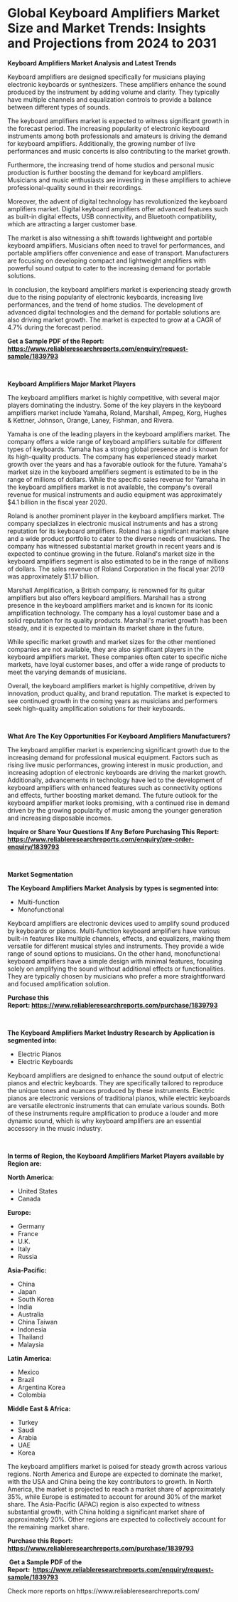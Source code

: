 <p><h1>Global Keyboard Amplifiers Market Size and Market Trends: Insights and Projections from 2024 to 2031</h1></p><p><strong>Keyboard Amplifiers Market Analysis and Latest Trends</strong></p>
<p><p>Keyboard amplifiers are designed specifically for musicians playing electronic keyboards or synthesizers. These amplifiers enhance the sound produced by the instrument by adding volume and clarity. They typically have multiple channels and equalization controls to provide a balance between different types of sounds.</p><p>The keyboard amplifiers market is expected to witness significant growth in the forecast period. The increasing popularity of electronic keyboard instruments among both professionals and amateurs is driving the demand for keyboard amplifiers. Additionally, the growing number of live performances and music concerts is also contributing to the market growth.</p><p>Furthermore, the increasing trend of home studios and personal music production is further boosting the demand for keyboard amplifiers. Musicians and music enthusiasts are investing in these amplifiers to achieve professional-quality sound in their recordings.</p><p>Moreover, the advent of digital technology has revolutionized the keyboard amplifiers market. Digital keyboard amplifiers offer advanced features such as built-in digital effects, USB connectivity, and Bluetooth compatibility, which are attracting a larger customer base.</p><p>The market is also witnessing a shift towards lightweight and portable keyboard amplifiers. Musicians often need to travel for performances, and portable amplifiers offer convenience and ease of transport. Manufacturers are focusing on developing compact and lightweight amplifiers with powerful sound output to cater to the increasing demand for portable solutions.</p><p>In conclusion, the keyboard amplifiers market is experiencing steady growth due to the rising popularity of electronic keyboards, increasing live performances, and the trend of home studios. The development of advanced digital technologies and the demand for portable solutions are also driving market growth. The market is expected to grow at a CAGR of 4.7% during the forecast period.</p></p>
<p><strong>Get a Sample PDF of the Report:&nbsp; <a href="https://www.reliableresearchreports.com/enquiry/request-sample/1839793">https://www.reliableresearchreports.com/enquiry/request-sample/1839793</a></strong></p>
<p>&nbsp;</p>
<p><strong>Keyboard Amplifiers Major Market Players</strong></p>
<p><p>The keyboard amplifiers market is highly competitive, with several major players dominating the industry. Some of the key players in the keyboard amplifiers market include Yamaha, Roland, Marshall, Ampeg, Korg, Hughes & Kettner, Johnson, Orange, Laney, Fishman, and Rivera.</p><p>Yamaha is one of the leading players in the keyboard amplifiers market. The company offers a wide range of keyboard amplifiers suitable for different types of keyboards. Yamaha has a strong global presence and is known for its high-quality products. The company has experienced steady market growth over the years and has a favorable outlook for the future. Yamaha's market size in the keyboard amplifiers segment is estimated to be in the range of millions of dollars. While the specific sales revenue for Yamaha in the keyboard amplifiers market is not available, the company's overall revenue for musical instruments and audio equipment was approximately $4.1 billion in the fiscal year 2020.</p><p>Roland is another prominent player in the keyboard amplifiers market. The company specializes in electronic musical instruments and has a strong reputation for its keyboard amplifiers. Roland has a significant market share and a wide product portfolio to cater to the diverse needs of musicians. The company has witnessed substantial market growth in recent years and is expected to continue growing in the future. Roland's market size in the keyboard amplifiers segment is also estimated to be in the range of millions of dollars. The sales revenue of Roland Corporation in the fiscal year 2019 was approximately $1.17 billion.</p><p>Marshall Amplification, a British company, is renowned for its guitar amplifiers but also offers keyboard amplifiers. Marshall has a strong presence in the keyboard amplifiers market and is known for its iconic amplification technology. The company has a loyal customer base and a solid reputation for its quality products. Marshall's market growth has been steady, and it is expected to maintain its market share in the future.</p><p>While specific market growth and market sizes for the other mentioned companies are not available, they are also significant players in the keyboard amplifiers market. These companies often cater to specific niche markets, have loyal customer bases, and offer a wide range of products to meet the varying demands of musicians.</p><p>Overall, the keyboard amplifiers market is highly competitive, driven by innovation, product quality, and brand reputation. The market is expected to see continued growth in the coming years as musicians and performers seek high-quality amplification solutions for their keyboards.</p></p>
<p>&nbsp;</p>
<p><strong>What Are The Key Opportunities For Keyboard Amplifiers Manufacturers?</strong></p>
<p><p>The keyboard amplifier market is experiencing significant growth due to the increasing demand for professional musical equipment. Factors such as rising live music performances, growing interest in music production, and increasing adoption of electronic keyboards are driving the market growth. Additionally, advancements in technology have led to the development of keyboard amplifiers with enhanced features such as connectivity options and effects, further boosting market demand. The future outlook for the keyboard amplifier market looks promising, with a continued rise in demand driven by the growing popularity of music among the younger generation and increasing disposable incomes.</p></p>
<p><strong>Inquire or Share Your Questions If Any Before Purchasing This Report: <a href="https://www.reliableresearchreports.com/enquiry/pre-order-enquiry/1839793">https://www.reliableresearchreports.com/enquiry/pre-order-enquiry/1839793</a></strong></p>
<p>&nbsp;</p>
<p><strong>Market Segmentation</strong></p>
<p><strong>The Keyboard Amplifiers Market Analysis by types is segmented into:</strong></p>
<p><ul><li>Multi-function</li><li>Monofunctional</li></ul></p>
<p><p>Keyboard amplifiers are electronic devices used to amplify sound produced by keyboards or pianos. Multi-function keyboard amplifiers have various built-in features like multiple channels, effects, and equalizers, making them versatile for different musical styles and instruments. They provide a wide range of sound options to musicians. On the other hand, monofunctional keyboard amplifiers have a simple design with minimal features, focusing solely on amplifying the sound without additional effects or functionalities. They are typically chosen by musicians who prefer a more straightforward and focused amplification solution.</p></p>
<p><strong>Purchase this Report:&nbsp;<a href="https://www.reliableresearchreports.com/purchase/1839793">https://www.reliableresearchreports.com/purchase/1839793</a></strong></p>
<p>&nbsp;</p>
<p><strong>The Keyboard Amplifiers Market Industry Research by Application is segmented into:</strong></p>
<p><ul><li>Electric Pianos</li><li>Electric Keyboards</li></ul></p>
<p><p>Keyboard amplifiers are designed to enhance the sound output of electric pianos and electric keyboards. They are specifically tailored to reproduce the unique tones and nuances produced by these instruments. Electric pianos are electronic versions of traditional pianos, while electric keyboards are versatile electronic instruments that can emulate various sounds. Both of these instruments require amplification to produce a louder and more dynamic sound, which is why keyboard amplifiers are an essential accessory in the music industry.</p></p>
<p>&nbsp;</p>
<p><strong>In terms of Region, the Keyboard Amplifiers Market Players available by Region are:</strong></p>
<p>
    <p> <strong> North America: </strong>
        <ul>
            <li>United States</li>
            <li>Canada</li>
        </ul>
        </p> 
    <p> <strong> Europe: </strong>
        <ul>
            <li>Germany</li>
            <li>France</li>
            <li>U.K.</li>
            <li>Italy</li>
            <li>Russia</li>
        </ul>
        </p> 
    <p> <strong> Asia-Pacific: </strong>
        <ul>
            <li>China</li>
            <li>Japan</li>
            <li>South Korea</li>
            <li>India</li>
            <li>Australia</li>
            <li>China Taiwan</li>
            <li>Indonesia</li>
            <li>Thailand</li>
            <li>Malaysia</li>
        </ul>
        </p> 
    <p> <strong> Latin America: </strong>
        <ul>
            <li>Mexico</li>
            <li>Brazil</li>
            <li>Argentina Korea</li>
            <li>Colombia</li>
        </ul>
        </p> 
    <p> <strong> Middle East & Africa: </strong>
        <ul>
            <li>Turkey</li>
            <li>Saudi</li>
            <li>Arabia</li>
            <li>UAE</li>
            <li>Korea</li>
        </ul>
    </p>
    </p>
<p><p>The keyboard amplifiers market is poised for steady growth across various regions. North America and Europe are expected to dominate the market, with the USA and China being the key contributors to growth. In North America, the market is projected to reach a market share of approximately 35%, while Europe is estimated to account for around 30% of the market share. The Asia-Pacific (APAC) region is also expected to witness substantial growth, with China holding a significant market share of approximately 20%. Other regions are expected to collectively account for the remaining market share.</p></p>
<p><strong>Purchase this Report: <a href="https://www.reliableresearchreports.com/purchase/1839793">https://www.reliableresearchreports.com/purchase/1839793</a></strong></p>
<p>&nbsp;<strong>Get a Sample PDF of the Report:&nbsp;&nbsp;<a href="https://www.reliableresearchreports.com/enquiry/request-sample/1839793">https://www.reliableresearchreports.com/enquiry/request-sample/1839793</a></strong></p>
<p><strong></strong></p>
<p>Check more reports on https://www.reliableresearchreports.com/</p>